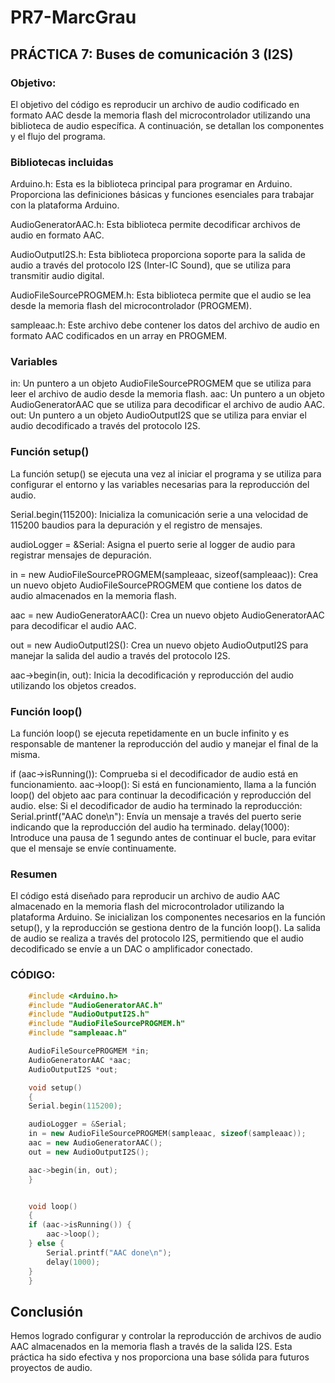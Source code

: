 # PR7-MarcGrau

## PRÁCTICA 7: Buses de comunicación 3 (I2S)

### Objetivo:

El objetivo del código es reproducir un archivo de audio codificado en formato AAC desde la memoria flash del microcontrolador utilizando una biblioteca de audio específica. A continuación, se detallan los componentes y el flujo del programa.

### Bibliotecas incluidas

Arduino.h: Esta es la biblioteca principal para programar en Arduino. Proporciona las definiciones básicas y funciones esenciales para trabajar con la plataforma Arduino.

AudioGeneratorAAC.h: Esta biblioteca permite decodificar archivos de audio en formato AAC.

AudioOutputI2S.h: Esta biblioteca proporciona soporte para la salida de audio a través del protocolo I2S (Inter-IC Sound), que se utiliza para transmitir audio digital.

AudioFileSourcePROGMEM.h: Esta biblioteca permite que el audio se lea desde la memoria flash del microcontrolador (PROGMEM).

sampleaac.h: Este archivo debe contener los datos del archivo de audio en formato AAC codificados en un array en PROGMEM.

### Variables 

in: Un puntero a un objeto AudioFileSourcePROGMEM que se utiliza para leer el archivo de audio desde la memoria flash.
aac: Un puntero a un objeto AudioGeneratorAAC que se utiliza para decodificar el archivo de audio AAC.
out: Un puntero a un objeto AudioOutputI2S que se utiliza para enviar el audio decodificado a través del protocolo I2S.

### Función setup()

La función setup() se ejecuta una vez al iniciar el programa y se utiliza para configurar el entorno y las variables necesarias para la reproducción del audio.

Serial.begin(115200): Inicializa la comunicación serie a una velocidad de 115200 baudios para la depuración y el registro de mensajes.

audioLogger = &Serial: Asigna el puerto serie al logger de audio para registrar mensajes de depuración.

in = new AudioFileSourcePROGMEM(sampleaac, sizeof(sampleaac)): Crea un nuevo objeto AudioFileSourcePROGMEM que contiene los datos de audio almacenados en la memoria flash.

aac = new AudioGeneratorAAC(): Crea un nuevo objeto AudioGeneratorAAC para decodificar el audio AAC.

out = new AudioOutputI2S(): Crea un nuevo objeto AudioOutputI2S para manejar la salida del audio a través del protocolo I2S.

aac->begin(in, out): Inicia la decodificación y reproducción del audio utilizando los objetos creados.

### Función loop()

La función loop() se ejecuta repetidamente en un bucle infinito y es responsable de mantener la reproducción del audio y manejar el final de la misma.

if (aac->isRunning()): Comprueba si el decodificador de audio está en funcionamiento.
aac->loop(): Si está en funcionamiento, llama a la función loop() del objeto aac para continuar la decodificación y reproducción del audio.
else: Si el decodificador de audio ha terminado la reproducción:
Serial.printf("AAC done\n"): Envía un mensaje a través del puerto serie indicando que la reproducción del audio ha terminado.
delay(1000): Introduce una pausa de 1 segundo antes de continuar el bucle, para evitar que el mensaje se envíe continuamente.

### Resumen

El código está diseñado para reproducir un archivo de audio AAC almacenado en la memoria flash del microcontrolador utilizando la plataforma Arduino. Se inicializan los componentes necesarios en la función setup(), y la reproducción se gestiona dentro de la función loop(). La salida de audio se realiza a través del protocolo I2S, permitiendo que el audio decodificado se envíe a un DAC o amplificador conectado.

### CÓDIGO:
```cpp
    #include <Arduino.h>
    #include "AudioGeneratorAAC.h"
    #include "AudioOutputI2S.h"
    #include "AudioFileSourcePROGMEM.h"
    #include "sampleaac.h"

    AudioFileSourcePROGMEM *in;
    AudioGeneratorAAC *aac;
    AudioOutputI2S *out;

    void setup()
    {
    Serial.begin(115200);

    audioLogger = &Serial;
    in = new AudioFileSourcePROGMEM(sampleaac, sizeof(sampleaac));
    aac = new AudioGeneratorAAC();
    out = new AudioOutputI2S();

    aac->begin(in, out);
    }


    void loop()
    {
    if (aac->isRunning()) {
        aac->loop();
    } else {
        Serial.printf("AAC done\n");
        delay(1000);
    }
    }
```

## Conclusión

Hemos logrado configurar y controlar la reproducción de archivos de audio AAC almacenados en la memoria flash a través de la salida I2S. Esta práctica ha sido efectiva y nos proporciona una base sólida para futuros proyectos de audio.
